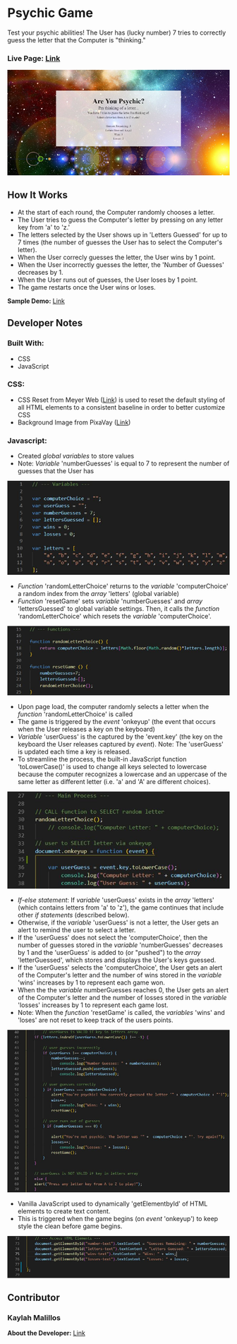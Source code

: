 # Psychic Game

Test your psychic abilities! The User has (lucky number) 7 tries to correctly guess the letter that the Computer is "thinking."

### Live Page: [Link](https://kmalillos.github.io/Psychic-Game/)

![Image](https://github.com/kmalillos/Psychic-Game/blob/master/assets/images/ReadMe-pic.JPG)

## How It Works

* At the start of each round, the Computer randomly chooses a letter. 
* The User tries to guess the Computer's letter by pressing on any letter key from 'a' to 'z.'
* The letters selected by the User shows up in 'Letters Guessed' for up to 7 times (the number of guesses the User has to select the Computer's letter).
* When the User correcly guesses the letter, the User wins by 1 point.
* When the User incorrectly guesses the letter, the 'Number of Guesses' decreases by 1. 
* When the User runs out of guesses, the User loses by 1 point.
* The game restarts once the User wins or loses.

**Sample Demo:** [Link](https://www.youtube.com/watch?v=qTc45Lox97g&feature=youtu.be)

## Developer Notes

### Built With:
* CSS
* JavaScript

### CSS:

* CSS Reset from Meyer Web ([Link](http://meyerweb.com/eric/tools/css/reset/)) is used to reset the default styling of all HTML elements to a consistent baseline in order to better customize CSS
* Background Image from PixaVay ([Link](https://pixabay.com/))

### Javascript:

* Created *global variables* to store values
* Note: *Variable* 'numberGuesses' is equal to 7 to represent the number of guesses that the User has

![Image](https://github.com/kmalillos/Psychic-Game/blob/master/assets/images/ReadMe-1.JPG)

* *Function* 'randomLetterChoice' returns to the *variable* 'computerChoice' a random index from the *array* 'letters' (global variable)
* *Function* 'resetGame' sets *variable* 'numberGuesses' and *array* 'lettersGuessed' to global variable settings. Then, it calls the *function* 'randomLetterChoice' which resets the *variable* 'computerChoice'. 

![Image](https://github.com/kmalillos/Psychic-Game/blob/master/assets/images/ReadMe-2.JPG)

* Upon page load, the computer randomly selects a letter when the *function* 'randomLetterChoice' is called
* The game is triggered by the *event* 'onkeyup' (the event that occurs when the User releases a key on the keyboard)
* *Variable* 'userGuess' is the captured by the 'event.key' (the key on the keyboard the User releases captured by *event*). Note: The 'userGuess' is updated each time a key is released. 
* To streamline the process, the built-in JavaScript function 'toLowerCase()' is used to change all keys selected to lowercase because the computer recognizes a lowercase and an uppercase of the same letter as different letter (i.e. 'a' and 'A' are different choices). 

![Image](https://github.com/kmalillos/Psychic-Game/blob/master/assets/images/ReadMe-3.JPG)

* *If-else statement*: If *variable* 'userGuess' exists in the *array* 'letters' (which contains letters from 'a' to 'z'), the game continues that include other *if statements* (described below). 
* Otherwise, if the *variable* 'userGuess' is not a letter, the User gets an alert to remind the user to select a letter.
* If the 'userGuess' does not select the 'computerChoice', then the number of guesses stored in the *variable* 'numberGuesses' decreases by 1 and the 'userGuess' is added to (or "pushed") to the *array* 'letterGuessed', which stores and displays the User's keys guessed. 
* If the 'userGuess' selects the 'computerChoice', the User gets an alert of the Computer's letter and the number of wins stored in the *variable* 'wins' increases by 1 to represent each game won.
* When the the *variable* numberGuesses reaches 0, the User gets an alert of the Computer's letter and the number of losses stored in the *variable* 'losses' increases by 1 to represent each game lost.
* Note: When the *function* 'resetGame' is called, the *variables* 'wins' and 'loses' are not reset to keep track of the users points. 

![Image](https://github.com/kmalillos/Psychic-Game/blob/master/assets/images/ReadMe-4.JPG)

* Vanilla JavaScript used to dynamically 'getElementbyId' of HTML elements to create text content. 
* This is triggered when the game begins (on *event* 'onkeyup') to keep style the clean before game begins.

![Image](https://github.com/kmalillos/Psychic-Game/blob/master/assets/images/ReadMe-5.JPG)

## Contributor

### Kaylah Malillos

**About the Developer:** [Link](https://kmalillos.github.io/)